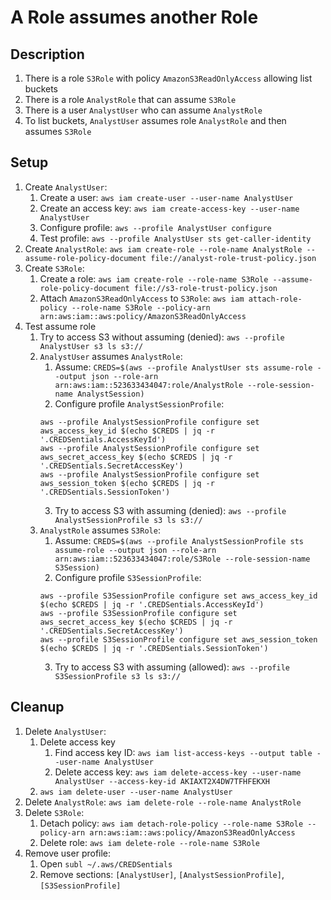 # A Role assumes another Role

## Description
1. There is a role `S3Role` with policy `AmazonS3ReadOnlyAccess` allowing list buckets
2. There is a role `AnalystRole` that can assume `S3Role`
3. There is a user `AnalystUser` who can assume `AnalystRole`
4. To list buckets, `AnalystUser` assumes role `AnalystRole` and then assumes `S3Role`

## Setup
1. Create `AnalystUser`:
	1. Create a user: `aws iam create-user --user-name AnalystUser`
	2. Create an access key: `aws iam create-access-key --user-name AnalystUser`
	3. Configure profile: `aws --profile AnalystUser configure`
	4. Test profile: `aws --profile AnalystUser sts get-caller-identity`
2. Create `AnalystRole`: `aws iam create-role --role-name AnalystRole --assume-role-policy-document file://analyst-role-trust-policy.json`
3. Create `S3Role`: 
	1. Create a role: `aws iam create-role --role-name S3Role --assume-role-policy-document file://s3-role-trust-policy.json`
	2. Attach `AmazonS3ReadOnlyAccess` to `S3Role`: 
	`aws iam attach-role-policy --role-name S3Role --policy-arn arn:aws:iam::aws:policy/AmazonS3ReadOnlyAccess`
4. Test assume role
	1. Try to access S3 without assuming (denied): `aws --profile AnalystUser s3 ls s3://`
	2. `AnalystUser` assumes `AnalystRole`: 
		1. Assume: `CREDS=$(aws --profile AnalystUser sts assume-role --output json --role-arn arn:aws:iam::523633434047:role/AnalystRole --role-session-name AnalystSession)`
		2. Configure profile `AnalystSessionProfile`:
		```shell
		aws --profile AnalystSessionProfile configure set aws_access_key_id $(echo $CREDS | jq -r '.CREDSentials.AccessKeyId')
		aws --profile AnalystSessionProfile configure set aws_secret_access_key $(echo $CREDS | jq -r '.CREDSentials.SecretAccessKey')
		aws --profile AnalystSessionProfile configure set aws_session_token $(echo $CREDS | jq -r '.CREDSentials.SessionToken')
		```
		3. Try to access S3 with assuming (denied): `aws --profile AnalystSessionProfile s3 ls s3://`
	3. `AnalystRole` assumes `S3Role`: 
		1. Assume: `CREDS=$(aws --profile AnalystSessionProfile sts assume-role --output json --role-arn arn:aws:iam::523633434047:role/S3Role --role-session-name S3Session)`
		2. Configure profile `S3SessionProfile`:
		```shell
		aws --profile S3SessionProfile configure set aws_access_key_id $(echo $CREDS | jq -r '.CREDSentials.AccessKeyId')
		aws --profile S3SessionProfile configure set aws_secret_access_key $(echo $CREDS | jq -r '.CREDSentials.SecretAccessKey')
		aws --profile S3SessionProfile configure set aws_session_token $(echo $CREDS | jq -r '.CREDSentials.SessionToken')
		```
		3. Try to access S3 with assuming (allowed): `aws --profile S3SessionProfile s3 ls s3://`

## Cleanup
1. Delete `AnalystUser`: 
	1. Delete access key
		1. Find access key ID: `aws iam list-access-keys --output table --user-name AnalystUser`
		2. Delete access key: `aws iam delete-access-key --user-name AnalystUser --access-key-id AKIAXT2X4DW7TFHFEKXH`
	2. `aws iam delete-user --user-name AnalystUser`
2. Delete `AnalystRole`: `aws iam delete-role --role-name AnalystRole`
3. Delete `S3Role`: 
	1. Detach policy: `aws iam detach-role-policy --role-name S3Role --policy-arn arn:aws:iam::aws:policy/AmazonS3ReadOnlyAccess`
	2. Delete role: `aws iam delete-role --role-name S3Role`
4. Remove user profile: 
	1. Open `subl ~/.aws/CREDSentials`
	2. Remove sections: `[AnalystUser]`, `[AnalystSessionProfile]`, `[S3SessionProfile]`
